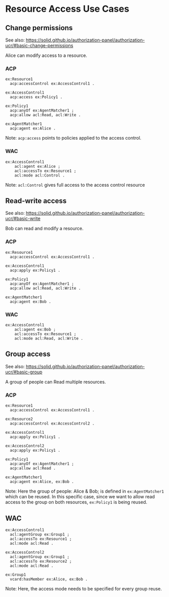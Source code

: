 # Resource Access Use Cases


## Change permissions

See also: https://solid.github.io/authorization-panel/authorization-ucr/#basic-change-permissions

Alice can modify access to a resource.

### ACP

```turtle
ex:Resource1
  acp:accessControl ex:AccessControl1 .

ex:AccessControl1
  acp:access ex:Policy1 .

ex:Policy1
  acp:anyOf ex:AgentMatcher1 ;
  acp:allow acl:Read, acl:Write .

ex:AgentMatcher1
  acp:agent ex:Alice .
```

Note: `acp:access` points to policies applied to the access control.

### WAC

```turtle
ex:AccessControl1
    acl:agent ex:Alice ;
    acl:accessTo ex:Resource1 ;
    acl:mode acl:Control .
```

Note: `acl:Control` gives full access to the access control resource


## Read-write access

See also: https://solid.github.io/authorization-panel/authorization-ucr/#basic-write

Bob can read and modify a resource.

### ACP

```turtle
ex:Resource1
  acp:accessControl ex:AccessControl1 .

ex:AccessControl1
  acp:apply ex:Policy1 .

ex:Policy1
  acp:anyOf ex:AgentMatcher1 ;
  acp:allow acl:Read, acl:Write .

ex:AgentMatcher1
  acp:agent ex:Bob .
```

### WAC

```turtle
ex:AccessControl1
    acl:agent ex:Bob ;
    acl:accessTo ex:Resource1 ;
    acl:mode acl:Read, acl:Write .
```


## Group access

See also: https://solid.github.io/authorization-panel/authorization-ucr/#basic-group

A group of people can Read multiple resources.

### ACP

```turtle
ex:Resource1
  acp:accessControl ex:AccessControl1 .

ex:Resource2
  acp:accessControl ex:AccessControl2 .

ex:AccessControl1
  acp:apply ex:Policy1 .

ex:AccessControl2
  acp:apply ex:Policy1 .

ex:Policy1
  acp:anyOf ex:AgentMatcher1 ;
  acp:allow acl:Read .

ex:AgentMatcher1
  acp:agent ex:Alice, ex:Bob .
```

Note: Here the group of people: Alice & Bob; is defined in `ex:AgentMatcher1` which can be reused. In this specific case, since we want to allow read access to the group on both resources, `ex:Policy1` is being reused.

## WAC

```turtle
ex:AccessControl1
  acl:agentGroup ex:Group1 ;
  acl:accessTo ex:Resource1 ;
  acl:mode acl:Read .

ex:AccessControl2
  acl:agentGroup ex:Group1 ;
  acl:accessTo ex:Resource2 ;
  acl:mode acl:Read .

ex:Group1
  vcard:hasMember ex:Alice, ex:Bob .
```

Note: Here, the access mode needs to be specified for every group reuse.
